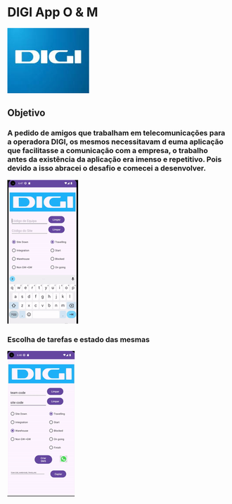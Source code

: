 # DIGI App O & M
![Carregando...](readmeFiles/digi_logo.jpeg)
## Objetivo
### A pedido de amigos que trabalham em telecomunicações para a operadora DIGI, os mesmos necessitavam d euma aplicação que facilitasse a comunicação com a empresa, o trabalho antes da existência da aplicação era imenso e repetitivo. Pois devido a isso abracei o desafio e comecei a desenvolver.
![Carregando...](readmeFiles/apresentation.gif)
### Escolha de tarefas e estado das mesmas
![Carregando...](readmeFiles/apresentation2.gif)
